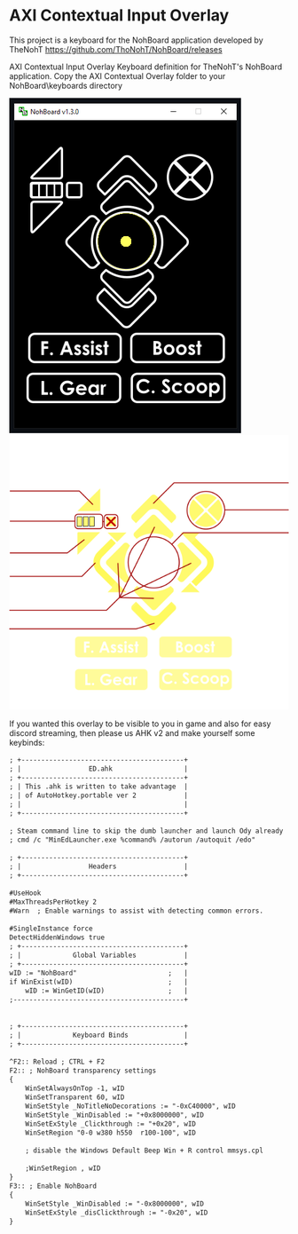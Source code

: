 # AXI Contextual Input Overlay

This project is a keyboard for the NohBoard application developed by TheNohT <https://github.com/ThoNohT/NohBoard/releases>

AXI Contextual Input Overlay Keyboard definition for TheNohT's NohBoard application.
Copy the AXI Contextual Overlay folder to your NohBoard\keyboards directory

![CIO sample](https://github.com/Toscany/axi_cio_keyboard/blob/main/AXI%20CIO%20sample.png)
![CIO Legend](https://github.com/Toscany/axi_cio_keyboard/blob/main/AXI%20Contextual%20Overlay/COI%20-%20Annotated.png)

If you wanted this overlay to be visible to you in game and also for easy discord streaming, then please us AHK v2 and make yourself some keybinds:

```
; +-----------------------------------------+
; | 				ED.ahk 					|	
; +-----------------------------------------+
; | This .ahk is written to take advantage  |
; | of AutoHotkey.portable ver 2			|
; | 										|
; +-----------------------------------------+

; Steam command line to skip the dumb launcher and launch Ody already
; cmd /c "MinEdLauncher.exe %command% /autorun /autoquit /edo"

; +-----------------------------------------+
; | 				Headers					|	
; +-----------------------------------------+

#UseHook
#MaxThreadsPerHotkey 2
#Warn  ; Enable warnings to assist with detecting common errors.

#SingleInstance force
DetectHiddenWindows true
; +-----------------------------------------+
; | 			Global Variables			|	
; +-----------------------------------------+
wID := "NohBoard"						;	|
if WinExist(wID)						;	|
	wID := WinGetID(wID)				;	|
;-------------------------------------------+


; +-----------------------------------------+
; |				Keyboard Binds				|
; +-----------------------------------------+

^F2:: Reload ; CTRL + F2
F2:: ; NohBoard transparency settings
{
	WinSetAlwaysOnTop -1, wID
	WinSetTransparent 60, wID
	WinSetStyle _NoTitleNoDecorations := "-0xC40000", wID
	WinSetStyle _WinDisabled := "+0x8000000", wID
	WinSetExStyle _Clickthrough := "+0x20", wID
	WinSetRegion "0-0 w380 h550  r100-100", wID
	
	; disable the Windows Default Beep Win + R control mmsys.cpl
	
	;WinSetRegion , wID
}
F3:: ; Enable NohBoard
{
	WinSetStyle _WinDisabled := "-0x8000000", wID
	WinSetExStyle _disClickthrough := "-0x20", wID
}
```
